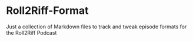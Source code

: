 # Roll2Riff-Format
Just a collection of Markdown files to track and tweak episode formats for the Roll2Riff Podcast
